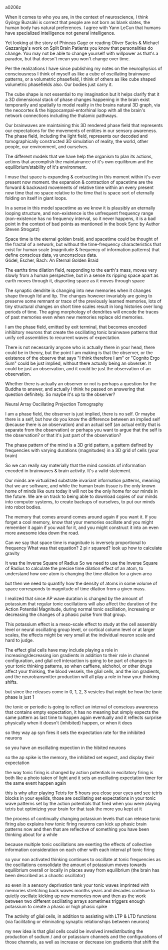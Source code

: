 a0206z

When it comes to who you are, in the context of neuroscience, I think György Buzsáki is correct that people are not born as blank slates, the human body has natural preferences. I agree with Yann LeCun that humans have specialized intelligence not general intelligence.

Yet looking at the story of Phineas Gage or reading Oliver Sacks & Michael Gazzaniga's work on Split Brain Patients you know that personalities do change. You may not be able to change yourself with willpower as that's a paradox, but that doesn't mean you won't change over time.

Per the realizations I have since publishing my notes on the neurophysics of consciousness I think of myself as like a cube of oscillating brainwave patterns, or a volumetric phasefield, I think of others as like cube shaped volumetric phasefields also. Our bodies just carry it.

The cube shape is not essential to my imagination but it helps clarify that it a 3D dimensional stack of phase changes happening in the brain exist temporarily and spatially to model reality in the brains natural 3D graph, via the neocortex & the hippocampal-entorhinal loop with all the brain's network connections including the thalamic pathways.

Our brainwaves are maintaining this 3D rendered phase field that represents our expectations for the movements of entities in our sensory awareness. The phase field, including the light field, represents our decoded and tomographically constructed 3D simulation of reality, the world, other people, our environment, and ourselves.

The different models that we have help the organism to plan its actions, actions that accomplish the maintainance of it's own equilibrum and the equilibrium/stability of it's environment.

I muse that space is expanding & contracting in this moment within it's ever present now moment. the expansion & contraction of spacetime are the forward & backward movements of relative time within an every present now time that no space relative to the time that is space sort of eternally folding on itself in giant loops.

In a sense in this model spacetime as we know it is plausibly an eternally looping structure, and non-existence is the unfrequent frequency range (non-existence has no frequency interval, so it never happens, it is a bad point in the context of bad points as mentioned in the book Sync by Author Steven Strogatz)

Space time is the eternal golden braid, and spacetime could be thought of the fractal of a network, but without the time-frequency characteristics that exist for human scale (magnitude & frequency of information patterns) that define conscious data, vs unconscious data.  
Gödel, Escher, Bach: An Eternal Golden Braid 

The earths time dilation field, responding to the earth's mass, moves very slowly from a human perspective, but in a sense its ripping space apart as earth moves through it, disporting space as it moves through space

The synaptic dendrite is changing into new memories when it changes shape through ltd and ltp. The changes however invariably are going to preserve some remnant or trace of the previously learned memories, lots of tiny structural changes on short time scales result in long histories over long periods of time. The aging morphology of dendrites will encode the traces of past memories even when new memories replace old memories.

I am the phase field, emitted by exit terminal, that becomes encoded inhibitory neurons that create the oscillating tonic brainwave patterns that unify cell assemblies to recurrent waves of expectation.

There is not necessarily anyone who is actually there in your head, there could be in theory, but the point I am making is that the observer, or the existence of the observe that says "I think therefore I am" or "Cognito Ergo Sum" could be just implied, without there actually being an obverser. It could be just an observation, and it could be just the observation of an observation.

Whether there is actually an observer or not is perhaps a question for the Buddha to answer, and actually I think he passed on answering that question definitely. So maybe it's up to the observer?

Neural Array Oscillating Projection Tomography

I am a phase field, the observer is just implied, there is no self. Or maybe there is a self, but how do you know the difference between an implied self (because there is an observation) and an actual self (an actual entity that is separate from the observation) or perhaps you want to argue that the self is the observation? or that it's just part of the observation?

The phase pattern of the mind is a 3D grid pattern, a pattern defined by frequencies with varying durations (magnitudes) in a 3D grid of cells (your brain)

So we can really say materially that the mind consists of information encoded in brainwaves & brain activity. It's a valid statement.

Our minds are virtualized substrate invariant information patterns, meaning that we are software, and while the human brain tissue is the only known home of minds like ours today it will not be the only home for our minds in the future. We are on track to being able to download copies of our minds into computer systems, to create backups of ourselves, to put our minds into robot bodies.

The memory that comes around comes around again if you want it. If you forget a cool memory, know that your memories oscillate and you might remember it again if you wait for it, and you might construct it into an even more awesome idea down the road.

Can we say that space time is magnitude is inversely proportional to frequency 
What was that equation?
2 pi r squared? look up how to calculate gravity

It was the Inverse Square of Radius
So we need to use the Inverse Square of Radius to calculate the precise time dilation effect of an atom, to understand how one atom is changing the time dilation for a given area

but then we need to quantify how the density of atoms in some volume of space corresponds to magnitude of time dilation from a given mass.


I realized that since AP wave duration is changed by the amount of potassium
that regular tonic oscillations will also affect the duration of the Action Potential Magnitude, during normal tonic oscillation, increasing or decreasing the changes of a phasic pulse from that group.

This potassium effect is a meso-scale effect to study at the cell assembly level or neural oscillating group level, or cortical column level or at larger scales, the effects might be very small at the individual neuron scale and hard to judge.

The effect glial cells have may include playing a role in increasing/decreasing ion gradients in addition to their role in channel configuration, and glial cell interaction is going to be part of changes to your tonic thinking patterns, so when caffiene, alchohol, or other drugs affect your thinking, the blood vessels, the glial cells, and the ion gradients, and the neurotransmitter production will all play a role in how your thinking shifts.

but since the releases come in 0, 1, 2, 3 vesicles that might be how the tonic phase is just 1

the tonic or periodic is going to reflect an interval of conscious awareness that contains empty expectation, it has no meaning but simply expects the same pattern as last time to happen again eventually and it reflects surprise physically when it doesn't (inhibited) happen, or when it does

so they way ap syn fires it sets the expectation rate for the inhibited neurons

so you have an escillating expection in the hibited neurons

so the ap spike is the memory, the inhibited set expect, and display their expectation

the way tonic firing is changed by action potentials in excitatory firing is both like a photo taken of light and it sets an oscillating expectation timer for the same event happen again

this is why after playing Tetris for 5 hours you close your eyes and see tetris blocks in your eyelids, those are oscillating set expectations in your tonic wave patterns set by the action potentials that fired when you were playing tetris but optimizing your brain for that task the more you kept at it

the process of continually changing potassium levels that can release tonic firing also explains how tonic firing neurons can kick up phasic brain patterns now and then that are reflective of something you have been thinking about for a while

because multiple tonic oscillations are exerting the effects of collective information consideration on each other with each interval pf tonic firing

so your non activated thinking continues to oscillate at tonic frequencies as the oscillations consolidate the amount of potassium moves towards equilibrium overall or locally in places away from equilibrium (the brain has been described as a chaotic oscillator) 

so even in a sensory deprivation tank your tonic waves imprinted with memories stretching back waves months years and decades continue to quietly oscillate kicking up new memories now and then as the work between two different oscillating arrays sometimes triggers enough potassium to create a phasic or high phasic spike

The activity of glial cells, in addition to assisting with LTP & LTD functions (via facilitating or eliminating synaptic relationships between neurons) 

my new idea is that glial cells could be involved inredistributing the production of sodium / and or potassium channels and the configurations of those channels, as well as increase or decrease ion gradients that shift the


